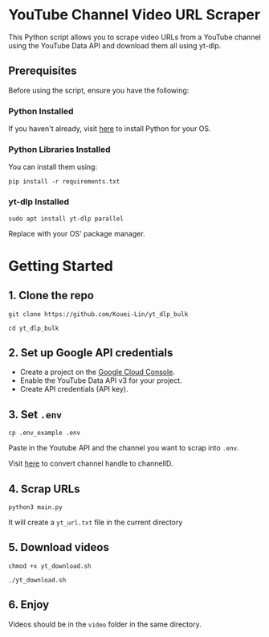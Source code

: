 # YouTube Channel Video URL Scraper

This Python script allows you to scrape video URLs from a YouTube channel using the YouTube Data API and download them all using yt-dlp.

## Prerequisites

Before using the script, ensure you have the following:

### Python Installed

If you haven't already, visit [here](https://www.python.org/) to install Python for your OS.

### Python Libraries Installed

You can install them using:

`pip install -r requirements.txt`

### yt-dlp Installed

`sudo apt install yt-dlp parallel`

Replace with your OS' package manager.

# Getting Started

## 1. Clone the repo
`git clone https://github.com/Kouei-Lin/yt_dlp_bulk`

`cd yt_dlp_bulk`

## 2. Set up Google API credentials

- Create a project on the [Google Cloud Console](https://console.cloud.google.com/).
- Enable the YouTube Data API v3 for your project.
- Create API credentials (API key).

## 3. Set `.env`
`cp .env_example .env`

Paste in the Youtube API and the channel you want to scrap into `.env`.

Visit [here](https://www.streamweasels.com/tools/youtube-channel-id-and-user-id-convertor/) to convert channel handle to channelID.

## 4. Scrap URLs
`python3 main.py`

It will create a `yt_url.txt` file in the current directory

## 5. Download videos
`chmod +x yt_download.sh`

`./yt_download.sh`

## 6. Enjoy
Videos should be in the `video` folder in the same directory.
